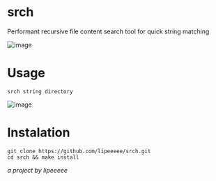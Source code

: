 # srch
Performant recursive file content search tool for quick string matching

![image](https://github.com/lipeeeee/srch/assets/62669782/c78b4f08-d52c-4bf6-8c84-ddd9bb2580c8)

# Usage
```
srch string directory
```

![image](https://github.com/lipeeeee/srch/assets/62669782/2713c5b4-779e-4bb5-a5b6-954273e964e6)

# Instalation
```
git clone https://github.com/lipeeeee/srch.git
cd srch && make install
```

*a project by lipeeeee*

